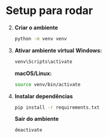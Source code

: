# Setup para rodar

2. **Criar o ambiente**

   ```bash
   python -m venv venv
   ```

3. **Ativar ambiente virtual**
   **Windows:**

   ```bash
   venv\Scripts\activate
   ```

   **macOS/Linux:**

   ```bash
   source venv/bin/activate
   ```

4. **Instalar dependências**

   ```bash
   pip install -r requirements.txt
   ```

   **Sair do ambiente**

   ```bash
   deactivate
   ```
